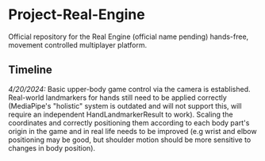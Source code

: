 # Project-Real-Engine
Official repository for the Real Engine (official name pending) hands-free, movement controlled multiplayer platform.

## Timeline

<em>4/20/2024:</em> Basic upper-body game control via the camera is established. Real-world landmarkers for hands still need to be applied correctly (MediaPipe's "holistic" system is outdated and will not support this, will require an independent HandLandmarkerResult to work). Scaling the coordinates and correctly positioning them according to each body part's origin in the game and in real life needs to be improved (e.g wrist and elbow positioning may be good, but shoulder motion should be more sensitive to changes in body position).